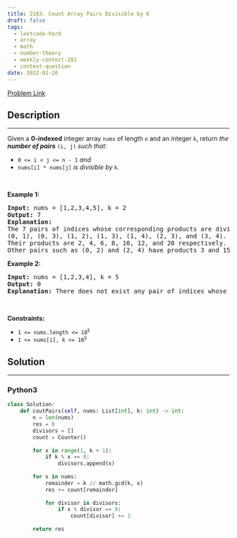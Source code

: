 ```yaml
---
title: 2183. Count Array Pairs Divisible by K
draft: false
tags: 
  - leetcode-hard
  - array
  - math
  - number-theory
  - weekly-contest-281
  - contest-question
date: 2022-02-20
---
```


[Problem Link](https://leetcode.com/problems/count-array-pairs-divisible-by-k/)

## Description

---
<p>Given a <strong>0-indexed</strong> integer array <code>nums</code> of length <code>n</code> and an integer <code>k</code>, return <em>the <strong>number of pairs</strong></em> <code>(i, j)</code> <em>such that:</em></p>

<ul>
	<li><code>0 &lt;= i &lt; j &lt;= n - 1</code> <em>and</em></li>
	<li><code>nums[i] * nums[j]</code> <em>is divisible by</em> <code>k</code>.</li>
</ul>

<p>&nbsp;</p>
<p><strong class="example">Example 1:</strong></p>

<pre>
<strong>Input:</strong> nums = [1,2,3,4,5], k = 2
<strong>Output:</strong> 7
<strong>Explanation:</strong> 
The 7 pairs of indices whose corresponding products are divisible by 2 are
(0, 1), (0, 3), (1, 2), (1, 3), (1, 4), (2, 3), and (3, 4).
Their products are 2, 4, 6, 8, 10, 12, and 20 respectively.
Other pairs such as (0, 2) and (2, 4) have products 3 and 15 respectively, which are not divisible by 2.    
</pre>

<p><strong class="example">Example 2:</strong></p>

<pre>
<strong>Input:</strong> nums = [1,2,3,4], k = 5
<strong>Output:</strong> 0
<strong>Explanation:</strong> There does not exist any pair of indices whose corresponding product is divisible by 5.
</pre>

<p>&nbsp;</p>
<p><strong>Constraints:</strong></p>

<ul>
	<li><code>1 &lt;= nums.length &lt;= 10<sup>5</sup></code></li>
	<li><code>1 &lt;= nums[i], k &lt;= 10<sup>5</sup></code></li>
</ul>


## Solution

---
### Python3
``` py title='count-array-pairs-divisible-by-k'
class Solution:
    def coutPairs(self, nums: List[int], k: int) -> int:
        n = len(nums)
        res = 0
        divisors = []
        count = Counter()
        
        for x in range(1, k + 1):
            if k % x == 0:
                divisors.append(x)
        
        for x in nums:
            remainder = k // math.gcd(k, x)
            res += count[remainder]
            
            for divisor in divisors:
                if x % divisor == 0:
                    count[divisor] += 1
        
        return res
```

